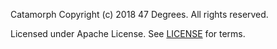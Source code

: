 Catamorph
Copyright (c) 2018 47 Degrees.  All rights reserved.

Licensed under Apache License. See [LICENSE](LICENSE) for terms.